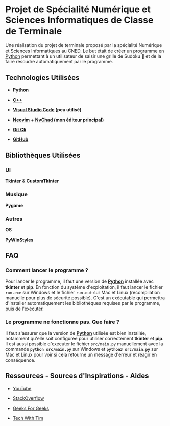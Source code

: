 # Projet de Spécialité Numérique et Sciences Informatiques de Classe de Terminale

Une réalisation du projet de terminale proposé par la spécialité Numérique et Sciences Informatiques au CNED. Le but était de créer un programme en [Python](https://fr.wikipedia.org/wiki/Python_(langage)) permettant à un utilisateur de saisir une grille de Sudoku 🔢 et de la faire résoudre automatiquement par le programme.

## Technologies Utilisées

+ **[Python](https://python.org/)**

+ **[C++](https://fr.wikipedia.org/wiki/C%2B%2B)**

+ **[Visual Studio Code](https://code.visualstudio.com/) (peu utilisé)**

+ **[Neovim](https://neovim.io/)** + **[NvChad](https://github.com/NvChad/NvChad) (mon éditeur principal)**

+ **[Git Cli](https://git-scm.com/)**

+ **[GitHub](https://github.com/)**

## Bibliothèques Utilisées

### UI

**Tkinter** & **CustomTkinter**

### Musique

**Pygame**

### Autres

**OS**

**PyWinStyles**

## FAQ

### Comment lancer le programme ?

Pour lancer le programme, il faut une version de **[Python](https://python.org)** installée avec **tkinter** et **pip**. En fonction du système d'exploitation, il faut lancer le fichier `run.exe` sur Windows et le fichier `run.out` sur Mac et Linux (recompilation manuelle pour plus de sécurité possible). C'est un exécutable qui permettra d'installer automatiquement les bibliothèques requises par le programme, puis de l'exécuter.

### Le programme ne fonctionne pas. Que faire ?

Il faut s'assurer que la version de **[Python](https://python.org)** utilisée est bien installée, notamment qu'elle soit configurée pour utiliser correctement **tkinter** et **pip**. Il est aussi possible d'exécuter le fichier `src/main.py` manuellement avec la commande **`python src/main.py`** sur Windows et **`python3 src/main.py`** sur Mac et Linux pour voir si cela retourne un message d'erreur et réagir en conséquence.

## Ressources - Sources d'Inspirations - Aides

+ [YouTube](https://youtube.com/)

+ [StackOverflow](https://stackoverflow.com/)

+ [Geeks For Geeks](https://www.geeksforgeeks.org/)

+ [Tech With Tim](https://www.techwithtim.net/)
